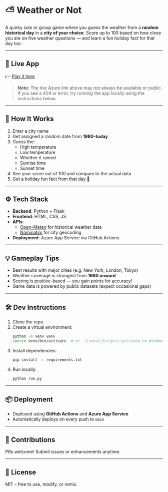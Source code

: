 # ⛅ Weather or Not

A quirky solo or group game where you guess the weather from a **random historical day** in a **city of your choice**. Score up to 100 based on how close you are on five weather questions — and learn a fun holiday fact for that day too.

---

## 🚀 Live App

👉 [Play it here](weather-or-not-c0crfdghawf7ebah.eastus2-01.azurewebsites.net)

> **Note:** The live Azure link above may not always be available or public. If you see a 404 or error, try running the app locally using the instructions below.

---

## 🧠 How It Works

1. Enter a city name
2. Get assigned a random date from **1980–today**
3. Guess the:
   - High temperature
   - Low temperature
   - Whether it rained
   - Sunrise time
   - Sunset time
4. See your score out of 100 and compare to the actual data
5. Get a holiday fun fact from that day 📅

---

## ⚙️ Tech Stack

- **Backend**: Python + Flask
- **Frontend**: HTML, CSS, JS
- **APIs**:
  - [Open-Meteo](https://open-meteo.com/) for historical weather data
  - [Nominatim](https://nominatim.org/) for city geocoding
- **Deployment**: Azure App Service via GitHub Actions


---

## 💡 Gameplay Tips

- Best results with major cities (e.g. New York, London, Tokyo)
- Weather coverage is strongest from **1980 onward**
- Scoring is positive-based — you gain points for accuracy!
- Game data is powered by public datasets (expect occasional gaps)

---

## 🛠 Dev Instructions

1. Clone the repo
2. Create a virtual environment:
   ```bash
   python -m venv venv
   source venv/bin/activate  # or .\\venv\\Scripts\\activate on Windows
   ```
3. Install dependencies:
   ```bash
   pip install -r requirements.txt
   ```
4. Run locally:
   ```bash
   python run.py
   ```

---

## 📦 Deployment

- Deployed using **GitHub Actions** and **Azure App Service**
- Automatically deploys on every push to `main`

---

## 🙌 Contributions

PRs welcome! Submit issues or enhancements anytime.

---

## 📜 License

MIT – free to use, modify, or remix.



